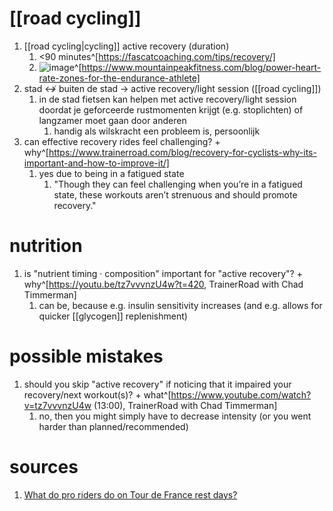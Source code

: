# [[road cycling]]
1. [[road cycling|cycling]] active recovery (duration)
	1. <90 minutes^[https://fascatcoaching.com/tips/recovery/]
	2. ![image](https://images.squarespace-cdn.com/content/v1/5078313ae4b0e7addb844764/1441845381072-E7Y671HVKZX08CWUCW11/ke17ZwdGBToddI8pDm48kNptsgP_BQir-T8qosybtkdZw-zPPgdn4jUwVcJE1ZvWQUxwkmyExglNqGp0IvTJZamWLI2zvYWH8K3-s_4yszcp2ryTI0HqTOaaUohrI8PIguU-sV11r-Z6jBGRef1uF5TQf5twfQhLvG2XDpy3Vlg/image-asset.png?format=1000w)^[https://www.mountainpeakfitness.com/blog/power-heart-rate-zones-for-the-endurance-athlete]
2. stad ↮ buiten de stad → active recovery/light session ([[road cycling]])
	1. in de stad fietsen kan helpen met active recovery/light session doordat je geforceerde rustmomenten krijgt (e.g. stoplichten) of langzamer moet gaan door anderen
		1. handig als wilskracht een probleem is, persoonlijk
3. can effective recovery rides feel challenging? + why^[https://www.trainerroad.com/blog/recovery-for-cyclists-why-its-important-and-how-to-improve-it/]
	1. yes due to being in a fatigued state
		1. "Though they can feel challenging when you’re in a fatigued state, these workouts aren’t strenuous and should promote recovery."

# nutrition
1. is "nutrient timing · composition" important for "active recovery"? + why^[https://youtu.be/tz7vvvnzU4w?t=420, TrainerRoad with Chad Timmerman]
	1. can be, because e.g. insulin sensitivity increases (and e.g. allows for quicker [[glycogen]] replenishment)

# possible mistakes
1. should you skip "active recovery" if noticing that it impaired your recovery/next workout(s)? + what^[https://www.youtube.com/watch?v=tz7vvvnzU4w (13:00), TrainerRoad with Chad Timmerman]
	1. no, then you might simply have to decrease intensity (or you went harder than planned/recommended)

# sources
1. [What do pro riders do on Tour de France rest days?](https://road.cc/content/feature/what-do-pro-riders-do-tour-de-france-rest-days-284687#:~:text=%E2%80%9CIt's%20feeding%20their%20body%20after,sponsored%20products%20to%20good%20use.)